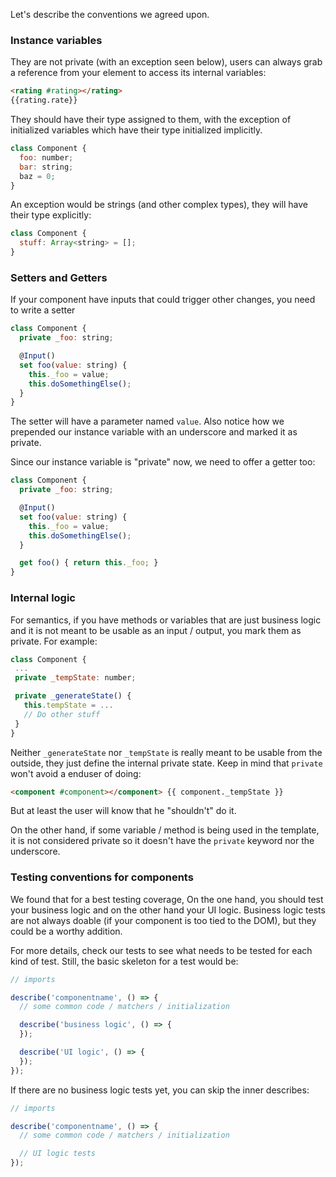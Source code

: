 Let's describe the conventions we agreed upon.

### Instance variables

They are not private (with an exception seen below), users can always grab a reference from your element to access its internal variables:

```html
<rating #rating></rating>
{{rating.rate}}
```

They should have their type assigned to them, with the exception of initialized variables which have their type initialized implicitly.

```javascript
class Component {
  foo: number;
  bar: string;
  baz = 0;
}
```

An exception would be strings (and other complex types), they will have their type explicitly:

```javascript
class Component {
  stuff: Array<string> = [];
}
```

### Setters and Getters

If your component have inputs that could trigger other changes, you need to write a setter

```javascript
class Component {
  private _foo: string;

  @Input()
  set foo(value: string) {
    this._foo = value;
    this.doSomethingElse();
  }
}
```

The setter will have a parameter named `value`. Also notice how we prepended our instance variable with an underscore and marked it as private.

Since our instance variable is "private" now, we need to offer a getter too:

```javascript
class Component {
  private _foo: string;

  @Input()
  set foo(value: string) {
    this._foo = value;
    this.doSomethingElse();
  }

  get foo() { return this._foo; }
}
```

### Internal logic

For semantics, if you have methods or variables that are just business logic and it is not meant to be usable as an input / output, you mark them as private. For example:

```javascript
class Component {
 ...
 private _tempState: number;

 private _generateState() {
   this.tempState = ...
   // Do other stuff
 }
}
```

Neither `_generateState` nor `_tempState` is really meant to be usable from the outside, they just define the internal private state. Keep in mind that `private` won't avoid a enduser of doing:

```html
<component #component></component> {{ component._tempState }}
```

But at least the user will know that he "shouldn't" do it.

On the other hand, if some variable / method is being used in the template, it is not considered private so it doesn't have the `private` keyword nor the underscore.

### Testing conventions for components

We found that for a best testing coverage, On the one hand, you should test your business logic and on the other hand your UI logic. Business logic tests are not always doable (if your component is too tied to the DOM), but they could be a worthy addition.

For more details, check our tests to see what needs to be tested for each kind of test. Still, the basic skeleton for a test would be:

```javascript
// imports

describe('componentname', () => {
  // some common code / matchers / initialization

  describe('business logic', () => {
  });

  describe('UI logic', () => {
  });
});
```

If there are no business logic tests yet, you can skip the inner describes:

```javascript
// imports

describe('componentname', () => {
  // some common code / matchers / initialization

  // UI logic tests
});
```